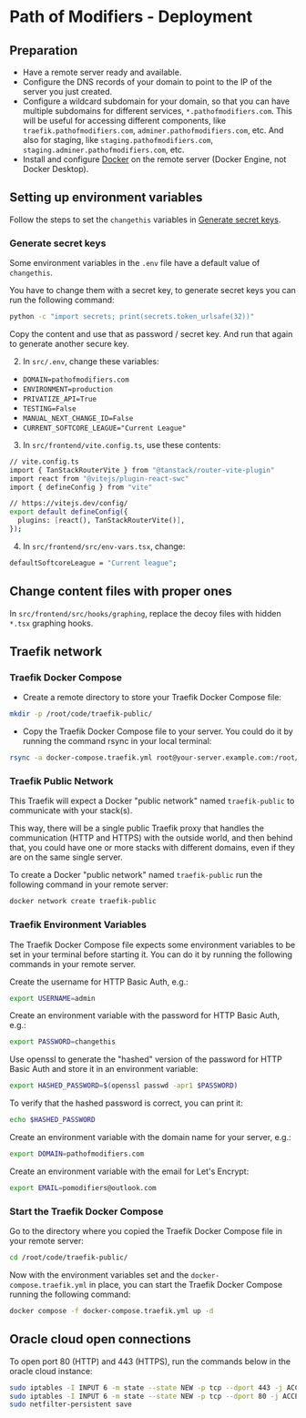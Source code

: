 # Path of Modifiers - Deployment

## Preparation

 - Have a remote server ready and available.
 - Configure the DNS records of your domain to point to the IP of the server you just created.
 - Configure a wildcard subdomain for your domain, so that you can have multiple subdomains for different services, `*.pathofmodifiers.com`. This will be useful for accessing different components, like `traefik.pathofmodifiers.com`, `adminer.pathofmodifiers.com`, etc. And also for staging, like `staging.pathofmodifiers.com`, `staging.adminer.pathofmodifiers.com`, etc.
 - Install and configure [Docker](https://docs.docker.com/engine/install/ubuntu/) on the remote server (Docker Engine, not Docker Desktop).

## Setting up environment variables 

Follow the steps to set the `changethis` variables in [Generate secret keys](#generate-secret-keys). 

### <a id="generate-secret-keys"></a> Generate secret keys

Some environment variables in the `.env` file have a default value of `changethis`.

You have to change them with a secret key, to generate secret keys you can run the following command:

```bash
python -c "import secrets; print(secrets.token_urlsafe(32))"
```

Copy the content and use that as password / secret key. And run that again to generate another secure key.

2. In `src/.env`, change these variables:
  - `DOMAIN=pathofmodifiers.com`
  - `ENVIRONMENT=production`
  - `PRIVATIZE_API=True`
  - `TESTING=False`
  - `MANUAL_NEXT_CHANGE_ID=False`
  - `CURRENT_SOFTCORE_LEAGUE="Current League"`

3. In `src/frontend/vite.config.ts`, use these contents:

```bash
// vite.config.ts
import { TanStackRouterVite } from "@tanstack/router-vite-plugin"
import react from "@vitejs/plugin-react-swc"
import { defineConfig } from "vite"

// https://vitejs.dev/config/
export default defineConfig({
  plugins: [react(), TanStackRouterVite()],
});                                                                                                                                               
```

4. In `src/frontend/src/env-vars.tsx`, change:
```bash
defaultSoftcoreLeague = "Current league";
```

## Change content files with proper ones

In `src/frontend/src/hooks/graphing`, replace the decoy files with hidden `*.tsx` graphing hooks.

## Traefik network

### Traefik Docker Compose

- Create a remote directory to store your Traefik Docker Compose file:

```bash
mkdir -p /root/code/traefik-public/
```

- Copy the Traefik Docker Compose file to your server. You could do it by running the command rsync in your local terminal:

```bash
rsync -a docker-compose.traefik.yml root@your-server.example.com:/root/code/traefik-public/
```

### Traefik Public Network

This Traefik will expect a Docker "public network" named `traefik-public` to communicate with your stack(s).

This way, there will be a single public Traefik proxy that handles the communication (HTTP and HTTPS) with the outside world, and then behind that, you could have one or more stacks with different domains, even if they are on the same single server.

To create a Docker "public network" named `traefik-public` run the following command in your remote server:

```bash
docker network create traefik-public
```

### Traefik Environment Variables

The Traefik Docker Compose file expects some environment variables to be set in your terminal before starting it. You can do it by running the following commands in your remote server.

Create the username for HTTP Basic Auth, e.g.:

```bash
export USERNAME=admin
```

Create an environment variable with the password for HTTP Basic Auth, e.g.:

```bash
export PASSWORD=changethis
```

Use openssl to generate the "hashed" version of the password for HTTP Basic Auth and store it in an environment variable:

```bash
export HASHED_PASSWORD=$(openssl passwd -apr1 $PASSWORD)
```

To verify that the hashed password is correct, you can print it:

```bash
echo $HASHED_PASSWORD
```

Create an environment variable with the domain name for your server, e.g.:

```bash
export DOMAIN=pathofmodifiers.com
```

Create an environment variable with the email for Let's Encrypt:

```bash
export EMAIL=pomodifiers@outlook.com
```

### Start the Traefik Docker Compose
Go to the directory where you copied the Traefik Docker Compose file in your remote server:

```bash
cd /root/code/traefik-public/
```

Now with the environment variables set and the `docker-compose.traefik.yml` in place, you can start the Traefik Docker Compose running the following command:

```bash
docker compose -f docker-compose.traefik.yml up -d
```

## Oracle cloud open connections

To open port 80 (HTTP) and 443 (HTTPS), run the commands below in the oracle cloud instance: 

```bash
sudo iptables -I INPUT 6 -m state --state NEW -p tcp --dport 443 -j ACCEPT
sudo iptables -I INPUT 6 -m state --state NEW -p tcp --dport 80 -j ACCEPT
sudo netfilter-persistent save
```
